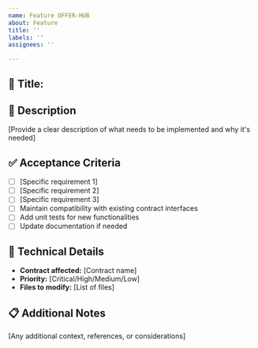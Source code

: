 ```yaml
---
name: Feature OFFER-HUB
about: Feature
title: ''
labels: ''
assignees: ''

---
```


## 🔧 Title: 

## 📘 Description

[Provide a clear description of what needs to be implemented and why it's needed]

## ✅ Acceptance Criteria

- [ ] [Specific requirement 1]
- [ ] [Specific requirement 2]
- [ ] [Specific requirement 3]
- [ ] Maintain compatibility with existing contract interfaces
- [ ] Add unit tests for new functionalities
- [ ] Update documentation if needed

## 🔧 Technical Details

- **Contract affected:** [Contract name]
- **Priority:** [Critical/High/Medium/Low]
- **Files to modify:** [List of files]

## 📋 Additional Notes

[Any additional context, references, or considerations]
